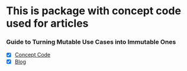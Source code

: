 # This is package with concept code used for articles

### Guide to Turning Mutable Use Cases into Immutable Ones
- [x] [Concept Code](src/main/java/fitodev/article/MutableUseCase.java)
- [x] [Blog](https://rfjuarez.hashnode.dev)
